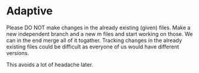 # Adaptive

Please DO NOT make changes in the already existing (given) files. Make a new independent branch and a new m files and start working on those. We can in the end merge all of it togather. Tracking changes in the already existing files could be difficult as everyone of us would have different versions. 


This avoids a lot of headache later.
